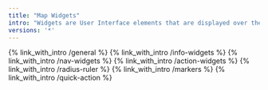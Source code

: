 ```yaml
---
title: "Map Widgets"
intro: "Widgets are User Interface elements that are displayed over the map screen (not attached to the map position). They provide additional information about current route, speed, altitude, recorded track & also allow to interact with application on the map screen."
versions: '*'
---
```


{% link_with_intro /general %}
{% link_with_intro /info-widgets %}
{% link_with_intro /nav-widgets %}
{% link_with_intro /action-widgets %}
{% link_with_intro /radius-ruler %}
{% link_with_intro /markers %}
{% link_with_intro /quick-action %}
